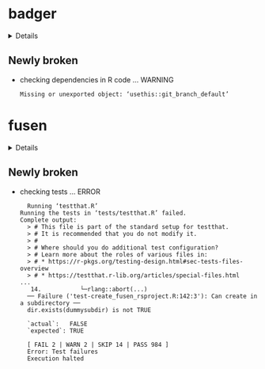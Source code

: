 # badger

<details>

* Version: 0.2.4
* GitHub: https://github.com/GuangchuangYu/badger
* Source code: https://github.com/cran/badger
* Date/Publication: 2024-06-08 10:20:02 UTC
* Number of recursive dependencies: 64

Run `revdepcheck::cloud_details(, "badger")` for more info

</details>

## Newly broken

*   checking dependencies in R code ... WARNING
    ```
    Missing or unexported object: ‘usethis::git_branch_default’
    ```

# fusen

<details>

* Version: 0.7.1
* GitHub: https://github.com/Thinkr-open/fusen
* Source code: https://github.com/cran/fusen
* Date/Publication: 2025-01-26 07:10:02 UTC
* Number of recursive dependencies: 110

Run `revdepcheck::cloud_details(, "fusen")` for more info

</details>

## Newly broken

*   checking tests ... ERROR
    ```
      Running ‘testthat.R’
    Running the tests in ‘tests/testthat.R’ failed.
    Complete output:
      > # This file is part of the standard setup for testthat.
      > # It is recommended that you do not modify it.
      > #
      > # Where should you do additional test configuration?
      > # Learn more about the roles of various files in:
      > # * https://r-pkgs.org/testing-design.html#sec-tests-files-overview
      > # * https://testthat.r-lib.org/articles/special-files.html
    ...
       14.           └─rlang::abort(...)
      ── Failure ('test-create_fusen_rsproject.R:142:3'): Can create in a subdirectory ──
      dir.exists(dummysubdir) is not TRUE
      
      `actual`:   FALSE
      `expected`: TRUE 
      
      [ FAIL 2 | WARN 2 | SKIP 14 | PASS 984 ]
      Error: Test failures
      Execution halted
    ```

